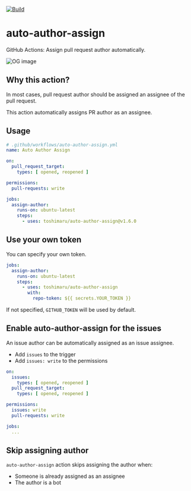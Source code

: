 [![Build](https://github.com/toshimaru/auto-author-assign/actions/workflows/build.yml/badge.svg)](https://github.com/toshimaru/auto-author-assign/actions/workflows/build.yml)

# auto-author-assign

GitHub Actions: Assign pull request author automatically.

![OG image](./img/auto-author-assign.jpg)

## Why this action?

In most cases, pull request author should be assigned an assignee of the pull request.

This action automatically assigns PR author as an assignee.

## Usage

```yml
# .github/workflows/auto-author-assign.yml
name: Auto Author Assign

on:
  pull_request_target:
    types: [ opened, reopened ]

permissions:
  pull-requests: write

jobs:
  assign-author:
    runs-on: ubuntu-latest
    steps:
      - uses: toshimaru/auto-author-assign@v1.6.0
```

## Use your own token

You can specify your own token.

```yml
jobs:
  assign-author:
    runs-on: ubuntu-latest
    steps:
      - uses: toshimaru/auto-author-assign
        with:
          repo-token: ${{ secrets.YOUR_TOKEN }}
```

If not specified, `GITHUB_TOKEN` will be used by default.

## Enable auto-author-assign for the issues

An issue author can be automatically assigned as an issue assignee.

- Add `issues` to the trigger
- Add `issues: write` to the permissions

```yml
on:
  issues:
    types: [ opened, reopened ]
  pull_request_target:
    types: [ opened, reopened ]

permissions:
  issues: write
  pull-requests: write

jobs:
  ...
```

## Skip assigning author

`auto-author-assign` action skips assigning the author when:

- Someone is already assigned as an assignee
- The author is a bot
